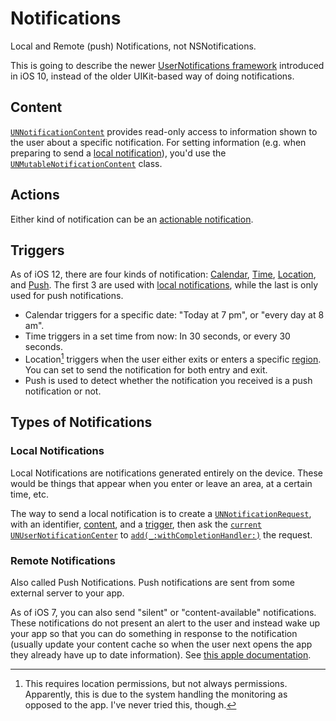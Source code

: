 # Notifications

Local and Remote (push) Notifications, not NSNotifications.

This is going to describe the newer [UserNotifications framework](https://developer.apple.com/documentation/usernotifications) introduced in iOS 10, instead of the older UIKit-based way of doing notifications.

## Content

[`UNNotificationContent`](https://developer.apple.com/documentation/usernotifications/unnotificationcontent) provides read-only access to information shown to the user about a specific notification. For setting information (e.g. when preparing to send a [local notification](#local-notifications)), you'd use the [`UNMutableNotificationContent`](https://developer.apple.com/documentation/usernotifications/unmutablenotificationcontent) class.

## Actions

Either kind of notification can be an [actionable notification](https://developer.apple.com/documentation/usernotifications/declaring_your_actionable_notification_types).

## Triggers

As of iOS 12, there are four kinds of notification: [Calendar](https://developer.apple.com/documentation/usernotifications/uncalendarnotificationtrigger), [Time](https://developer.apple.com/documentation/usernotifications/untimeintervalnotificationtrigger), [Location](https://developer.apple.com/documentation/usernotifications/unlocationnotificationtrigger), and [Push](https://developer.apple.com/documentation/usernotifications/unpushnotificationtrigger). The first 3 are used with [local notifications](#local-notifications), while the last is only used for push notifications.

- Calendar triggers for a specific date: "Today at 7 pm", or "every day at 8 am".
- Time triggers in a set time from now: In 30 seconds, or every 30 seconds.
- Location[^location-trigger-permissions] triggers when the user either exits or enters a specific [region](https://developer.apple.com/documentation/corelocation/clregion). You can set to send the notification for both entry and exit.
- Push is used to detect whether the notification you received is a push notification or not.

## Types of Notifications

### Local Notifications

Local Notifications are notifications generated entirely on the device. These would be things that appear when you enter or leave an area, at a certain time, etc.

The way to send a local notification is to create a [`UNNotificationRequest`](https://developer.apple.com/documentation/usernotifications/unnotificationrequest), with an identifier, [content](https://developer.apple.com/documentation/usernotifications/unmutablenotificationcontent), and a [trigger](), then ask the [`current`](https://developer.apple.com/documentation/usernotifications/unusernotificationcenter/1649510-current) [`UNUserNotificationCenter`](https://developer.apple.com/documentation/usernotifications/unusernotificationcenter) to [`add(_:withCompletionHandler:)`](https://developer.apple.com/documentation/usernotifications/unusernotificationcenter/1649508-add) the request.

### Remote Notifications

Also called Push Notifications. Push notifications are sent from some external server to your app.

As of iOS 7, you can also send "silent" or "content-available" notifications. These notifications do not present an alert to the user and instead wake up your app so that you can do something in response to the notification (usually update your content cache so when the user next opens the app they already have up to date information). See [this apple documentation](https://developer.apple.com/documentation/usernotifications/setting_up_a_remote_notification_server/pushing_updates_to_your_app_silently).

[^location-trigger-permissions]: This requires location permissions, but not always permissions. Apparently, this is due to the system handling the monitoring as opposed to the app. I've never tried this, though.
